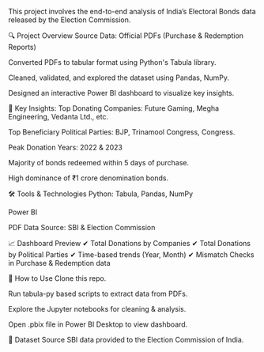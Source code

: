 This project involves the end-to-end analysis of India’s Electoral Bonds data released by the Election Commission.

🔍 Project Overview
Source Data: Official PDFs (Purchase & Redemption Reports)

Converted PDFs to tabular format using Python's Tabula library.

Cleaned, validated, and explored the dataset using Pandas, NumPy.

Designed an interactive Power BI dashboard to visualize key insights.

📌 Key Insights:
Top Donating Companies: Future Gaming, Megha Engineering, Vedanta Ltd., etc.

Top Beneficiary Political Parties: BJP, Trinamool Congress, Congress.

Peak Donation Years: 2022 & 2023

Majority of bonds redeemed within 5 days of purchase.

High dominance of ₹1 crore denomination bonds.

🛠️ Tools & Technologies
Python: Tabula, Pandas, NumPy

Power BI

PDF Data Source: SBI & Election Commission

📈 Dashboard Preview
✔ Total Donations by Companies
✔ Total Donations by Political Parties
✔ Time-based trends (Year, Month)
✔ Mismatch Checks in Purchase & Redemption data

🔗 How to Use
Clone this repo.

Run tabula-py based scripts to extract data from PDFs.

Explore the Jupyter notebooks for cleaning & analysis.

Open .pbix file in Power BI Desktop to view dashboard.

📂 Dataset Source
SBI data provided to the Election Commission of India.

